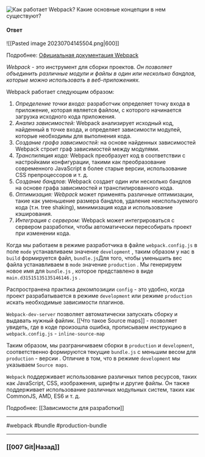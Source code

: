 ![Как работает Webpack? Какие основные концепции в нем существуют?](https://youtu.be/t0sdlbA6yA8?t=761)

#### Ответ

![[Pasted image 20230704145504.png|600]]

Подробнее: [Официальная документация Webpack](https://webpack.js.org/)

*Webpack* - это инструмент для сборки проектов. *Он позволяет объединить различные модули и файлы в один или несколько бандлов, которые можно использовать в веб-приложениях.*

Webpack работает следующим образом:
1. *Определение точки входа:* разработчик определяет точку входа в приложение, которая является файлом, с которого начинается загрузка исходного кода приложения.
2. *Анализ зависимостей:* Webpack анализирует исходный код, найденный в точке входа, и определяет зависимости модулей, которые необходимы для выполнения кода.
3. *Создание графа зависимостей:* на основе найденных зависимостей Webpack строит граф зависимостей между модулями.
4. *Транспиляция кода:* Webpack преобразует код в соответствии с настройками конфигурации, такими как преобразование современного JavaScript в более старые версии, использование CSS препроцессоров и т. д.
5. *Создание бандлов*: Webpack создает один или несколько бандлов на основе графа зависимостей и транспилированного кода.
6. *Оптимизация: Webpack* может применять различные оптимизации, такие как уменьшение размера бандлов, удаление неиспользуемого кода (т.н. tree shaking), минимизация кода и использование кэширования.
7. *Интеграция с сервером:* Webpack может интегрироваться с сервером разработки, чтобы автоматически пересобирать проект при изменении кода.


Когда мы работаем в режиме разработчика в файле `webpack.config.js` в поле `mode` устанавливаем значение `development` , таким образом у нас в `build` формируется файл, `bundle.js`Для того, чтобы уменьшить вес файла устанавливаем в `mode` значение `production` . Мы генерируем новое имя для `bundle.js` , которое представлено в виде `main.d31515135135146146.js` .

Распространена практика декомпозиции `config` - это удобно, когда проект разрабатывается в режиме `development` или режиме `production` искать необходимые зависимости плагинов.

`Webpack-dev-server` позволяет автоматически запускать сборку и выдавать нужный файлик.
[[Что такое Source maps]] - позволяет увидеть, где в коде произошла ошибка, прописываем инструкцию в `webpack.config.js` - `inline-source-map`

Таким образом, мы разграничиваем сборки в `production` и `development`, соответственно формируются текущие `bundle.js` с меньшим весом для `production` - версии . Отличие в том, что в режиме `development` мы указываем `Source maps`.


`Webpack` поддерживает использование различных типов ресурсов, таких как JavaScript, CSS, изображения, шрифты и другие файлы. Он также поддерживает использование различных модульных систем, таких как CommonJS, AMD, ES6 и т. д.

Подробнее: [[Зависимости для разработки]]

___
#webpack #bundle #production-bundle

___

### [[007 Git|Назад]]